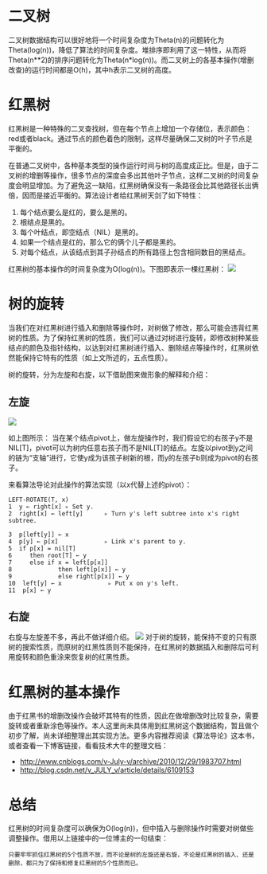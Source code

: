 # 二叉树
二叉树数据结构可以很好地将一个时间复杂度为Theta(n)的问题转化为Theta(log(n))，降低了算法的时间复杂度。堆排序即利用了这一特性，从而将Theta(n**2)的排序问题转化为Theta(n*log(n))。而二叉树上的各基本操作(增删改查)的运行时间都是O(h)，其中h表示二叉树的高度。

# 红黑树
红黑树是一种特殊的二叉查找树，但在每个节点上增加一个存储位，表示颜色：red或者black。通过节点的颜色着色的限制，这样尽量确保二叉树的叶子节点是平衡的。

在普通二叉树中，各种基本类型的操作运行时间与树的高度成正比。但是，由于二叉树的增删等操作，很多节点的深度会多出其他叶子节点，这样二叉树的时间复杂度会明显增加。为了避免这一缺陷，红黑树确保没有一条路径会比其他路径长出俩倍，因而是接近平衡的。算法设计者给红黑树天剑了如下特性：
1. 每个结点要么是红的，要么是黑的。
2. 根结点是黑的。
3. 每个叶结点，即空结点（NIL）是黑的。
4. 如果一个结点是红的，那么它的俩个儿子都是黑的。
5. 对每个结点，从该结点到其子孙结点的所有路径上包含相同数目的黑结点。

红黑树的基本操作的时间复杂度为O(log(n))。下图即表示一棵红黑树：
![](http://ocrrmln0j.bkt.clouddn.com/8394323_1293613306CGzE.jpg)

# 树的旋转
当我们在对红黑树进行插入和删除等操作时，对树做了修改，那么可能会违背红黑树的性质。为了保持红黑树的性质，我们可以通过对树进行旋转，即修改树种某些结点的颜色及指针结构，以达到对红黑树进行插入、删除结点等操作时，红黑树依然能保持它特有的性质（如上文所述的，五点性质）。

树的旋转，分为左旋和右旋，以下借助图来做形象的解释和介绍：
## 左旋
![](http://ocrrmln0j.bkt.clouddn.com/hongheishu_zuoxuan.jpg)

如上图所示：
当在某个结点pivot上，做左旋操作时，我们假设它的右孩子y不是NIL[T]，pivot可以为树内任意右孩子而不是NIL[T]的结点。左旋以pivot到y之间的链为“支轴”进行，它使y成为该孩子树新的根，而y的左孩子b则成为pivot的右孩子。

来看算法导论对此操作的算法实现（以x代替上述的pivot）：

    LEFT-ROTATE(T, x)
    1  y ← right[x] ▹ Set y.
    2  right[x] ← left[y]      ▹ Turn y's left subtree into x's right subtree.

    3  p[left[y]] ← x
    4  p[y] ← p[x]             ▹ Link x's parent to y.
    5  if p[x] = nil[T]
    6     then root[T] ← y
    7     else if x = left[p[x]]
    8             then left[p[x]] ← y
    9             else right[p[x]] ← y
    10  left[y] ← x             ▹ Put x on y's left.
    11  p[x] ← y

## 右旋
右旋与左旋差不多，再此不做详细介绍。
![](http://ocrrmln0j.bkt.clouddn.com/hongheishu_youxuan.jpg)
对于树的旋转，能保持不变的只有原树的搜索性质，而原树的红黑性质则不能保持，在红黑树的数据插入和删除后可利用旋转和颜色重涂来恢复树的红黑性质。

# 红黑树的基本操作
由于红黑书的增删改操作会破坏其特有的性质，因此在做增删改时比较复杂，需要旋转或者重新涂色等操作。本人这里尚未具体用到红黑树这个数据结构，暂且做个初步了解，尚未详细整理出其实现方法。更多内容推荐阅读《算法导论》这本书，或者查看一下博客链接，看看技术大牛的整理文档：
- <http://www.cnblogs.com/v-July-v/archive/2010/12/29/1983707.html>
- <http://blog.csdn.net/v_JULY_v/article/details/6109153>

# 总结
红黑树的时间复杂度可以确保为O(log(n))，但中插入与删除操作时需要对树做些调整操作。借用以上链接中的一位博主的一句结束：

    只要牢牢抓住红黑树的5个性质不放，而不论是树的左旋还是右旋，不论是红黑树的插入、还是删除，都只为了保持和修复红黑树的5个性质而已。
